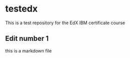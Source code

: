 # testedx
This is a test repository for the EdX IBM certificate course
## Edit number 1 
this is a markdown file
